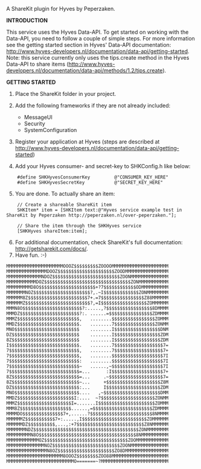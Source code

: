 A ShareKit plugin for Hyves by Peperzaken.

**INTRODUCTION**

This service uses the Hyves Data-API. To get started on working with the Data-API, you need to follow a couple of simple steps. For more information see the getting started section in Hyves' Data-API documentation: http://www.hyves-developers.nl/documentation/data-api/getting-started. Note: this service currently only uses the tips.create method in the Hyves Data-API to share items (http://www.hyves-developers.nl/documentation/data-api/methods/1.2/tips.create).

**GETTING STARTED**

1. Place the ShareKit folder in your project.
2. Add the following frameworks if they are not already included:

	* MessageUI
	* Security
	* SystemConfiguration

3. Register your application at Hyves (steps are described at http://www.hyves-developers.nl/documentation/data-api/getting-started)
4. Add your Hyves consumer- and secret-key to SHKConfig.h like below:

```
	#define SHKHyvesConsumerKey			@"CONSUMER_KEY_HERE"
	#define SHKHyvesSecretKey			@"SECRET_KEY_HERE"
```

5. You are done. To actually share an item:

```
	// Create a shareable ShareKit item
	SHKItem* item = [SHKItem text:@"Hyves service example test in ShareKit by Peperzaken http://peperzaken.nl/over-peperzaken."];

	// Share the item through the SHKHyves service
	[SHKHyves shareItem:item];
```

6. For additional documentation, check ShareKit's full documentation: http://getsharekit.com/docs/.
7. Have fun. :-)

```
MMMMMMMMMMMMMMMMMMMMMOOOZ$$$$$$$$$ZOOOOMMMMMMMMMMMMMMMMMMMMM
MMMMMMMMMMMMMMMDOOZ$$$$$$$$$$$$$$$$$$$$$ZOODMMMMMMMMMMMMMMMM
MMMMMMMMMMMMMNDOZ$$$$$$$$$$$$$$$$$$$$$$$$$ZOONMMMMMMMMMMMMMM
MMMMMMMMMMMDOZ$$$$$$$$$$$$$$$$$$$$$$$$$$$$$$$$ZONMMMMMMMMMMM
MMMMMMMMMD8O$$$$$$$$$$$$$$$$$$$$$+?7$$$$$$$$$$$$ODMMMMMMMMMM
MMMMMMMNOZ$$$$$$$$$$$$$$$$$$$$$?,.~I$$$$$$$$$$$$$ZONMMMMMMMM
MMMMMM8Z$$$$$$$$$$$$$$$$$$$$$$7+.=7$$$$$$$$$$$$$$$$Z88MMMMMM
MMMMMMZ$$$$$$$$$$$$$$$$$$$$$$$$?,=I$$$$$$$$$$$$$$$$$ZOMMMMMM
MMMN8O$$$$$$$$$$$$$$$$$$$$$$?:.....,?$$$$$$$$$$$$$$$$$8DMMMM
MMMDZ$$$$$$$$$$$$$$$$$$$$$$?:. ......=$$$$$$$$$$$$$$$$ZDMMMM
MMMZ$$$$$$$$$$$$$$$$$$$$$$$,   ........$$$$$$$$$$$$$$$$ZOMMM
MMDZ$$$$$$$$$$$$$$$$$$$$$$$.   ........7$$$$$$$$$$$$$$$ZONMM
MNO$$$$$$$$$$$$$$$$$$$$$$$$    ........I$$$$$$$$$$$$$$$$$DNM
DZ$$$$$$$$$$$$$$$$$$$$$$$$$    ........I$$$$$$$$$$$$$$$$$ZDM
8Z$$$$$$$$$$$$$$$$$$$$$$$$$    ........I$$$$$$$$$$$$$$$$$ZDM
I$$$$$$$$$$$$$$$$$$$$$$$$$$.   ........7$$$$$$$$$$$$$$$$$$7=
7$$$$$$$$$$$$$$$$$$$$$$$$$$,   ........7$$$$$$$$$$$$$$$$$$7+
7$$$$$$$$$$$$$$$$$$$$$$$$$$,   ........$$$$$$$$$$$$$$$$$$$7I
7$$$$$$$$$$$$$$$$$$$$$$$$$$:   ........$$$$$$$$$$$$$$$$$$$7I
7$$$$$$$$$$$$$$$$$$$$$$$$$$~   ......,~$$$$$$$$$$$$$$$$$$$7I
7$$$$$$$$$$$$$$$$$$$$$$$$$$=...      :I$$$$$$$$$$$$$$$$$$$7+
8Z$$$$$$$$$$$$$$$$$$$$$$$$$=...     .~$$$$$$$$$$$$$$$$$$$$7=
8Z$$$$$$$$$$$$$$$$$$$$$$$$$~...     +$$$$$$$$$$$$$$$$$$$$Z8M
DZ$$$$$$$$$$$$$$$$$$$$$$$$$:...     I$$$$$$$$$$$$$$$$$$$$ZDM
MNO$$$$$$$$$$$$$$$$$$$$$$$$....   ,~$$$$$$$$$$$$$$$$$$$$$DMM
MMDZ$$$$$$$$$$$$$$$$$$$$$I:....  ~?$$$$$$$$$$$$$$$$$$$$ZONMM
MMMZ$$$$$$$$$$$$$$$$$$$$I=.......I$$$$$$$$$$$$$$$$$$$$$ZOMMM
MMM8Z$$$$$$$$$$$$$$$$$$$......,=$$$$$$$$$$$$$$$$$$$$$$ZDMMMM
MMMMDO$$$$$$$$$$$$$$$7+,......?$$$$$$$$$$$$$$$$$$$$$$$8NMMMM
MMMMMMZ$$$$$$$$$$$7+:.....,I$$$$$$$$$$$$$$$$$$$$$$$$ZOMMMMMM
MMMMMMDZ$$$$$$$$$$,...,:+7$$$$$$$$$$$$$$$$$$$$$$$$$Z8NMMMMMM
MMMMMMMNDZ$$$$$$$$$$$$$$$$$$$$$$$$$$$$$$$$$$$$$$$ZONMMMMMMMM
MMMMMMMMMN8O$$$$$$$$$$$$$$$$$$$$$$$$$$$$$$$$$$$$8NMMMMMMMMMM
MMMMMMMMMMMMOZ$$$$$$$$$$$$$$$$$$$$$$$$$$$$$$$ZOOMMMMMMMMMMMM
MMMMMMMMMMMMMMNOZ$$$$$$$$$$$$$$$$$$$$$$$$$ZOONMMMMMMMMMMMMMM
MMMMMMMMMMMMMMMN8OZ$$$$$$$$$$$$$$$$$$$$$ZO8DMMMMMMMMMMMMMMMM
MMMMMMMMMMMMMMMMMMMMM8OOOZ$$$$$$$$ZOO88MMMMMMMMMMMMMMMMMMMMM
MMMMMMMMMMMMMMMMMMMMMMMMMO=======~?MMMMMMMMMMMMMMMMMMMMMMMMM
```